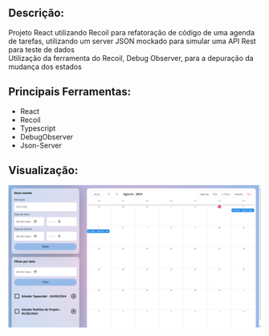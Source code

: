 ## Descrição:

Projeto React utilizando Recoil para refatoração de código de uma agenda de tarefas, utilizando um server JSON mockado para simular uma API Rest para teste de dados</br>
Utilização da ferramenta do Recoil, Debug Observer, para a depuração da mudança dos estados

## Principais Ferramentas:
* React
* Recoil
* Typescript
* DebugObserver
* Json-Server

## Visualização:
<img src="./Projeto_AluraTracker.png" alt="imagem do projeto" />